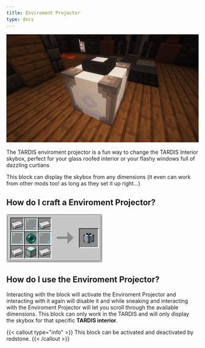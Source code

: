 ```yaml
---
title: Enviroment Projector
type: docs
---
```


![Image of Console Generator](images/enviroment_projector.png)

The TARDIS enviroment projector is a fun way to change the TARDIS Interior skybox, perfect for your glass roofed interior or your flashy windows full of dazzling curtians

This block can display the skybox from any dimensions (it even can work from other mods too! as long as they set it up right...)

## How do I craft a Enviroment Projector?

![Enviroment Projector Recipe](images/enviroment_projector/recipe.png)

## How do I use the Enviroment Projector?

Interacting with the block will activate the Enviroment Projector and interacting with it again will disable it and while sneaking and interacting with the Enviroment Projector will let you scroll through the available dimensions. This block can only work in the TARDIS and will only display the skybox for that specific **TARDIS interior**.

{{< callout type="info" >}}
  This block can be activated and deactivated by redstone.
{{< /callout >}}